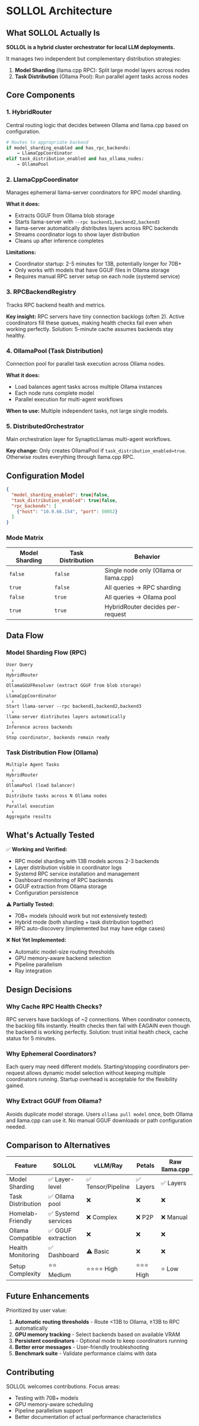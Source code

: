 # SOLLOL Architecture

## What SOLLOL Actually Is

**SOLLOL is a hybrid cluster orchestrator for local LLM deployments.**

It manages two independent but complementary distribution strategies:

1. **Model Sharding** (llama.cpp RPC): Split large model layers across nodes
2. **Task Distribution** (Ollama Pool): Run parallel agent tasks across nodes

## Core Components

### 1. HybridRouter
Central routing logic that decides between Ollama and llama.cpp based on configuration.

```python
# Routes to appropriate backend
if model_sharding_enabled and has_rpc_backends:
    → LlamaCppCoordinator
elif task_distribution_enabled and has_ollama_nodes:
    → OllamaPool
```

### 2. LlamaCppCoordinator
Manages ephemeral llama-server coordinators for RPC model sharding.

**What it does:**
- Extracts GGUF from Ollama blob storage
- Starts llama-server with `--rpc backend1,backend2,backend3`
- llama-server automatically distributes layers across RPC backends
- Streams coordinator logs to show layer distribution
- Cleans up after inference completes

**Limitations:**
- Coordinator startup: 2-5 minutes for 13B, potentially longer for 70B+
- Only works with models that have GGUF files in Ollama storage
- Requires manual RPC server setup on each node (systemd service)

### 3. RPCBackendRegistry
Tracks RPC backend health and metrics.

**Key insight:** RPC servers have tiny connection backlogs (often 2). Active coordinators fill these queues, making health checks fail even when working perfectly. Solution: 5-minute cache assumes backends stay healthy.

### 4. OllamaPool (Task Distribution)
Connection pool for parallel task execution across Ollama nodes.

**What it does:**
- Load balances agent tasks across multiple Ollama instances
- Each node runs complete model
- Parallel execution for multi-agent workflows

**When to use:** Multiple independent tasks, not large single models.

### 5. DistributedOrchestrator
Main orchestration layer for SynapticLlamas multi-agent workflows.

**Key change:** Only creates OllamaPool if `task_distribution_enabled=true`. Otherwise routes everything through llama.cpp RPC.

## Configuration Model

```json
{
  "model_sharding_enabled": true|false,
  "task_distribution_enabled": true|false,
  "rpc_backends": [
    {"host": "10.9.66.154", "port": 50052}
  ]
}
```

### Mode Matrix

| Model Sharding | Task Distribution | Behavior |
|---------------|-------------------|----------|
| `false` | `false` | Single node only (Ollama or llama.cpp) |
| `true` | `false` | All queries → RPC sharding |
| `false` | `true` | All queries → Ollama pool |
| `true` | `true` | HybridRouter decides per-request |

## Data Flow

### Model Sharding Flow (RPC)

```
User Query
  ↓
HybridRouter
  ↓
OllamaGGUFResolver (extract GGUF from blob storage)
  ↓
LlamaCppCoordinator
  ↓
Start llama-server --rpc backend1,backend2,backend3
  ↓
llama-server distributes layers automatically
  ↓
Inference across backends
  ↓
Stop coordinator, backends remain ready
```

### Task Distribution Flow (Ollama)

```
Multiple Agent Tasks
  ↓
HybridRouter
  ↓
OllamaPool (load balancer)
  ↓
Distribute tasks across N Ollama nodes
  ↓
Parallel execution
  ↓
Aggregate results
```

## What's Actually Tested

✅ **Working and Verified:**
- RPC model sharding with 13B models across 2-3 backends
- Layer distribution visible in coordinator logs
- Systemd RPC service installation and management
- Dashboard monitoring of RPC backends
- GGUF extraction from Ollama storage
- Configuration persistence

⚠️ **Partially Tested:**
- 70B+ models (should work but not extensively tested)
- Hybrid mode (both sharding + task distribution together)
- RPC auto-discovery (implemented but may have edge cases)

❌ **Not Yet Implemented:**
- Automatic model-size routing thresholds
- GPU memory-aware backend selection
- Pipeline parallelism
- Ray integration

## Design Decisions

### Why Cache RPC Health Checks?

RPC servers have backlogs of ~2 connections. When coordinator connects, the backlog fills instantly. Health checks then fail with EAGAIN even though the backend is working perfectly. Solution: trust initial health check, cache status for 5 minutes.

### Why Ephemeral Coordinators?

Each query may need different models. Starting/stopping coordinators per-request allows dynamic model selection without keeping multiple coordinators running. Startup overhead is acceptable for the flexibility gained.

### Why Extract GGUF from Ollama?

Avoids duplicate model storage. Users `ollama pull model` once, both Ollama and llama.cpp can use it. No manual GGUF downloads or path configuration needed.

## Comparison to Alternatives

| Feature | SOLLOL | vLLM/Ray | Petals | Raw llama.cpp |
|---------|--------|----------|--------|---------------|
| Model Sharding | ✅ Layer-level | ✅ Tensor/Pipeline | ✅ Layers | ✅ Layers |
| Task Distribution | ✅ Ollama pool | ❌ | ❌ | ❌ |
| Homelab-Friendly | ✅ Systemd services | ❌ Complex | ❌ P2P | ❌ Manual |
| Ollama Compatible | ✅ GGUF extraction | ❌ | ❌ | ❌ |
| Health Monitoring | ✅ Dashboard | ⚠️ Basic | ❌ | ❌ |
| Setup Complexity | ⭐⭐ Medium | ⭐⭐⭐⭐ High | ⭐⭐⭐ High | ⭐ Low |

## Future Enhancements

Prioritized by user value:

1. **Automatic routing thresholds** - Route <13B to Ollama, ≥13B to RPC automatically
2. **GPU memory tracking** - Select backends based on available VRAM
3. **Persistent coordinators** - Optional mode to keep coordinators running
4. **Better error messages** - User-friendly troubleshooting
5. **Benchmark suite** - Validate performance claims with data

## Contributing

SOLLOL welcomes contributions. Focus areas:
- Testing with 70B+ models
- GPU memory-aware scheduling
- Pipeline parallelism support
- Better documentation of actual performance characteristics
